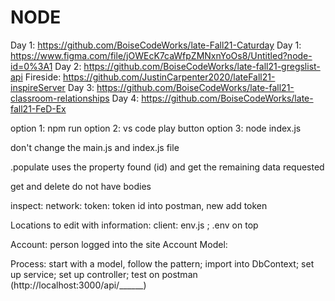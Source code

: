 # NODE
Day 1: https://github.com/BoiseCodeWorks/late-Fall21-Caturday
Day 1: https://www.figma.com/file/jOWEcK7caWfpZMNxnYoOs8/Untitled?node-id=0%3A1
Day 2: https://github.com/BoiseCodeWorks/late-fall21-gregslist-api
Fireside: https://github.com/JustinCarpenter2020/lateFall21-inspireServer
Day 3: https://github.com/BoiseCodeWorks/late-fall21-classroom-relationships
Day 4: https://github.com/BoiseCodeWorks/late-fall21-FeD-Ex


option 1: npm run
option 2: vs code play button
option 3: node index.js

don't change the main.js and index.js file

.populate uses the property found (id) and get the remaining data requested

get and delete do not have bodies

inspect: network: token: token id into postman, new add token

Locations to edit with information: client: env.js ; .env on top

Account: person logged into the site
Account Model: 


Process: start with a model, follow the pattern; import into DbContext; set up service; set up controller; test on postman (http://localhost:3000/api/______)

